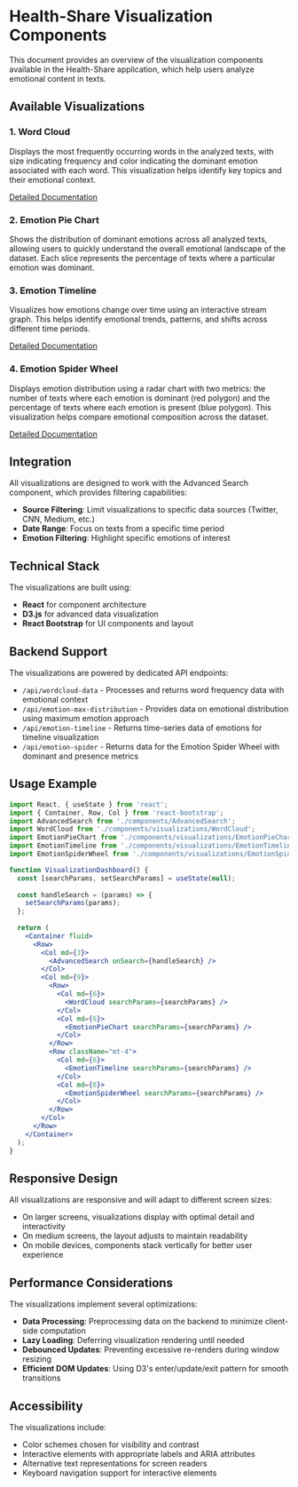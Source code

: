 # Health-Share Visualization Components

This document provides an overview of the visualization components available in the Health-Share application, which help users analyze emotional content in texts.

## Available Visualizations

### 1. Word Cloud
Displays the most frequently occurring words in the analyzed texts, with size indicating frequency and color indicating the dominant emotion associated with each word. This visualization helps identify key topics and their emotional context.

[Detailed Documentation](./WordCloud.md)

### 2. Emotion Pie Chart
Shows the distribution of dominant emotions across all analyzed texts, allowing users to quickly understand the overall emotional landscape of the dataset. Each slice represents the percentage of texts where a particular emotion was dominant.

### 3. Emotion Timeline
Visualizes how emotions change over time using an interactive stream graph. This helps identify emotional trends, patterns, and shifts across different time periods.

[Detailed Documentation](./EmotionTimeline.md)

### 4. Emotion Spider Wheel
Displays emotion distribution using a radar chart with two metrics: the number of texts where each emotion is dominant (red polygon) and the percentage of texts where each emotion is present (blue polygon). This visualization helps compare emotional composition across the dataset.

[Detailed Documentation](./EmotionSpiderWheel.md)

## Integration

All visualizations are designed to work with the Advanced Search component, which provides filtering capabilities:

- **Source Filtering**: Limit visualizations to specific data sources (Twitter, CNN, Medium, etc.)
- **Date Range**: Focus on texts from a specific time period
- **Emotion Filtering**: Highlight specific emotions of interest

## Technical Stack

The visualizations are built using:

- **React** for component architecture
- **D3.js** for advanced data visualization
- **React Bootstrap** for UI components and layout

## Backend Support

The visualizations are powered by dedicated API endpoints:

- `/api/wordcloud-data` - Processes and returns word frequency data with emotional context
- `/api/emotion-max-distribution` - Provides data on emotional distribution using maximum emotion approach
- `/api/emotion-timeline` - Returns time-series data of emotions for timeline visualization
- `/api/emotion-spider` - Returns data for the Emotion Spider Wheel with dominant and presence metrics

## Usage Example

```jsx
import React, { useState } from 'react';
import { Container, Row, Col } from 'react-bootstrap';
import AdvancedSearch from './components/AdvancedSearch';
import WordCloud from './components/visualizations/WordCloud';
import EmotionPieChart from './components/visualizations/EmotionPieChart';
import EmotionTimeline from './components/visualizations/EmotionTimeline';
import EmotionSpiderWheel from './components/visualizations/EmotionSpiderWheel';

function VisualizationDashboard() {
  const [searchParams, setSearchParams] = useState(null);
  
  const handleSearch = (params) => {
    setSearchParams(params);
  };
  
  return (
    <Container fluid>
      <Row>
        <Col md={3}>
          <AdvancedSearch onSearch={handleSearch} />
        </Col>
        <Col md={9}>
          <Row>
            <Col md={6}>
              <WordCloud searchParams={searchParams} />
            </Col>
            <Col md={6}>
              <EmotionPieChart searchParams={searchParams} />
            </Col>
          </Row>
          <Row className="mt-4">
            <Col md={6}>
              <EmotionTimeline searchParams={searchParams} />
            </Col>
            <Col md={6}>
              <EmotionSpiderWheel searchParams={searchParams} />
            </Col>
          </Row>
        </Col>
      </Row>
    </Container>
  );
}
```

## Responsive Design

All visualizations are responsive and will adapt to different screen sizes:

- On larger screens, visualizations display with optimal detail and interactivity
- On medium screens, the layout adjusts to maintain readability
- On mobile devices, components stack vertically for better user experience

## Performance Considerations

The visualizations implement several optimizations:

- **Data Processing**: Preprocessing data on the backend to minimize client-side computation
- **Lazy Loading**: Deferring visualization rendering until needed
- **Debounced Updates**: Preventing excessive re-renders during window resizing
- **Efficient DOM Updates**: Using D3's enter/update/exit pattern for smooth transitions

## Accessibility

The visualizations include:

- Color schemes chosen for visibility and contrast
- Interactive elements with appropriate labels and ARIA attributes
- Alternative text representations for screen readers
- Keyboard navigation support for interactive elements 